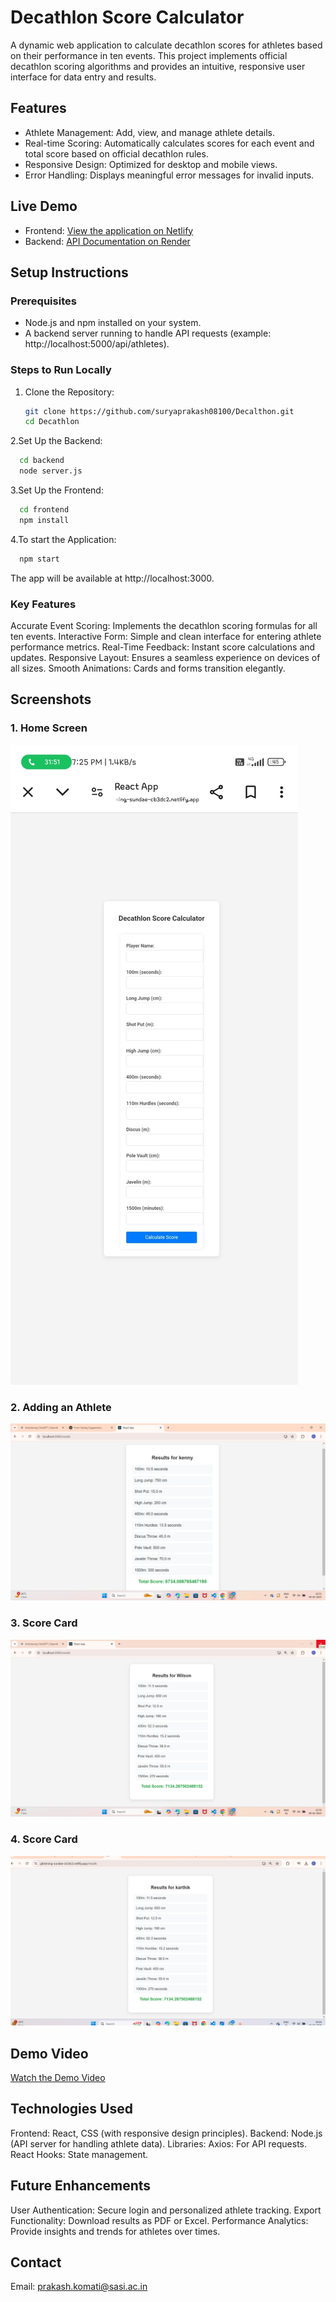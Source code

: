 # Decathlon Score Calculator

A dynamic web application to calculate decathlon scores for athletes based on their performance in ten events. This project implements official decathlon scoring algorithms and provides an intuitive, responsive user interface for data entry and results.

## Features

- Athlete Management: Add, view, and manage athlete details.
- Real-time Scoring: Automatically calculates scores for each event and total score based on official decathlon rules.
- Responsive Design: Optimized for desktop and mobile views.
- Error Handling: Displays meaningful error messages for invalid inputs.

## Live Demo

- Frontend: [View the application on Netlify](https://glistening-sundae-cb3dc2.netlify.app/)
- Backend: [API Documentation on Render](https://decalthon.onrender.com)

## Setup Instructions

### Prerequisites

- Node.js and npm installed on your system.
- A backend server running to handle API requests (example: http://localhost:5000/api/athletes).

### Steps to Run Locally

1. Clone the Repository:
    ```bash
   git clone https://github.com/suryaprakash08100/Decalthon.git
   cd Decathlon
   ```
2.Set Up the Backend:
 ```bash
   cd backend
   node server.js
   ```
3.Set Up the Frontend:
 ```bash
   cd frontend
   npm install
   ```
4.To start the Application:
 ```bash
   npm start
   ```
The app will be available at http://localhost:3000.
### Key Features
Accurate Event Scoring: Implements the decathlon scoring formulas for all ten events.
Interactive Form: Simple and clean interface for entering athlete performance metrics.
Real-Time Feedback: Instant score calculations and updates.
Responsive Layout: Ensures a seamless experience on devices of all sizes.
Smooth Animations: Cards and forms transition elegantly.

## Screenshots

### 1. Home Screen
![Home Screen](ss1.jpg)

### 2. Adding an Athlete
![Add Athlete Form](ss2.png)

### 3. Score Card
![Score Card](ss3.png)

### 4. Score Card
![Score Card](ss4.png)

## Demo Video

[Watch the Demo Video](https://vimeo.com/1055210581/8fba7b69b4?share=copy)


## Technologies Used
Frontend: React, CSS (with responsive design principles).
Backend: Node.js (API server for handling athlete data).
Libraries:
Axios: For API requests.
React Hooks: State management.

## Future Enhancements
User Authentication: Secure login and personalized athlete tracking.
Export Functionality: Download results as PDF or Excel.
Performance Analytics: Provide insights and trends for athletes over times.

## Contact
Email: prakash.komati@sasi.ac.in
